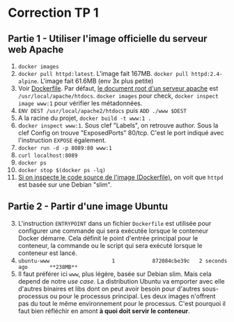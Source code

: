 # Correction TP 1

## Partie 1 - Utiliser l'image officielle du serveur web Apache


1. `docker images`
2. `docker pull httpd:latest`. L'image fait 167MB. `docker pull httpd:2.4-alpine`. L'image fait 61.6MB (env 3x plus petite)
3. Voir [Dockerfile](./ubuntu-apache/Dockerfile). Par défaut, [le document root d'un serveur apache](https://httpd.apache.org/docs/2.2/fr/mod/core.html#documentroot) est `/usr/local/apache/htdocs`. `docker images` pour check, `docker inspect image www:1` pour vérifier les métadonnées.
4. `ENV DEST /usr/local/apache2/htdocs` puis `ADD ./www $DEST`
5. A la racine du projet, `docker build -t www:1 .`
6. d`ocker inspect www:1`. Sous clef "Labels", on retrouve author. Sous la clef Config on trouve "ExposedPorts" 80/tcp. C'est le port indiqué avec l'instruction `EXPOSE` également.
7. `docker run -d -p 8089:80 www:1`
8. `curl localhost:8089`
9. `docker ps`
10. `docker stop $(docker ps -lq)`
11. [Si on inspecte le code source de l'image (Dockerfile)](https://github.com/docker-library/httpd/blob/89aed068235d9a480f245e03edf038621ab8ed8f/2.4/Dockerfile), on voit que `httpd` est basée sur une Debian "slim".


## Partie 2 - Partir d'une image Ubuntu

3. L'instruction `ENTRYPOINT` dans un fichier `Dockerfile` est utilisée pour configurer une commande qui sera exécutée lorsque le conteneur Docker démarre. Cela définit le point d'entrée principal pour le conteneur, la commande ou le script qui sera exécuté lorsque le conteneur est lancé.
7. `ubuntu-www                    1            872084cbe39c   2 seconds ago       **238MB**`
9.  Il faut préférer ici `www`, plus légère, basée sur Debian slim. Mais cela depend de notre *use case*. La distribution Ubuntu va emporter avec elle d'autres binaires et libs dont on peut avoir besoin pour d'autres sous-processus ou pour le processus principal. Les deux images n'offrent pas du tout le même environnement pour le processus. C'est pourquoi il faut bien réfléchir en amont **à quoi doit servir le conteneur**.